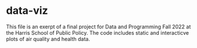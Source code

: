 # data-viz

This file is an exerpt of a final project for Data and Programming Fall 2022 at the Harris School of Public Policy. 
The code includes static and interacticve plots of air quality and health data. 

